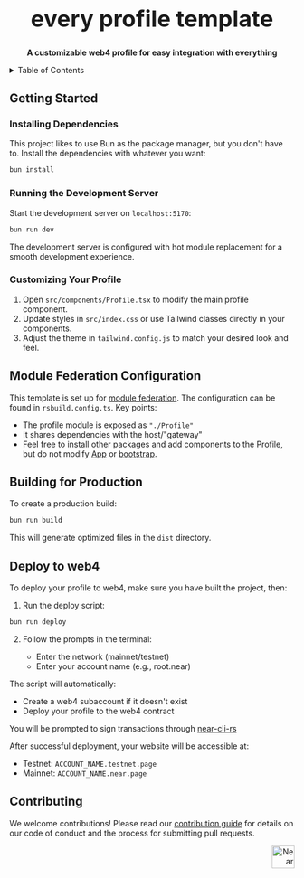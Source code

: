 <!-- markdownlint-disable MD014 -->
<!-- markdownlint-disable MD033 -->
<!-- markdownlint-disable MD041 -->
<!-- markdownlint-disable MD029 -->

<div align="center">

  <h1 style="font-size: 2.5rem; font-weight: bold;">every profile template</h1>

  <p>
    <strong>A customizable web4 profile for easy integration with everything</strong>
  </p>

</div>

<details>
  <summary>Table of Contents</summary>

- [Getting Started](#getting-started)
  - [Installing Dependencies](#installing-dependencies)
  - [Running the Development Server](#running-the-development-server)
  - [Customizing Your Profile](#customizing-your-profile)
- [Module Federation Configuration](#module-federation-configuration)
- [Building for Production](#building-for-production)
- [Deploy to Web4](#deploy-to-web4)
- [Contributing](#contributing)

</details>

## Getting Started

### Installing Dependencies

This project likes to use Bun as the package manager, but you don't have to. Install the dependencies with whatever you want:

```bash
bun install
```

### Running the Development Server

Start the development server on `localhost:5170`:

```bash
bun run dev
```

The development server is configured with hot module replacement for a smooth development experience.

### Customizing Your Profile

1. Open `src/components/Profile.tsx` to modify the main profile component.
2. Update styles in `src/index.css` or use Tailwind classes directly in your components.
3. Adjust the theme in `tailwind.config.js` to match your desired look and feel.

## Module Federation Configuration

This template is set up for [module federation](https://module-federation.io/). The configuration can be found in `rsbuild.config.ts`. Key points:

- The profile module is exposed as `"./Profile"`
- It shares dependencies with the host/"gateway"
- Feel free to install other packages and add components to the Profile, but do not modify [App](./src/App.tsx) or [bootstrap](./src/bootstrap.tsx).

## Building for Production

To create a production build:

```bash
bun run build
```

This will generate optimized files in the `dist` directory.

## Deploy to web4

To deploy your profile to web4, make sure you have built the project, then:

1. Run the deploy script:

```bash
bun run deploy
```

2. Follow the prompts in the terminal:

   - Enter the network (mainnet/testnet)
   - Enter your account name (e.g., root.near)

The script will automatically:

- Create a web4 subaccount if it doesn't exist
- Deploy your profile to the web4 contract

You will be prompted to sign transactions through [near-cli-rs](https://github.com/near/near-cli-rs)

After successful deployment, your website will be accessible at:

- Testnet: `ACCOUNT_NAME.testnet.page`
- Mainnet: `ACCOUNT_NAME.near.page`

## Contributing

We welcome contributions! Please read our [contribution guide](./CONTRIBUTING.md) for details on our code of conduct and the process for submitting pull requests.

<div align="right">
<a href="https://nearbuilders.org" target="_blank">
<img
  src="https://builders.mypinata.cloud/ipfs/QmWt1Nm47rypXFEamgeuadkvZendaUvAkcgJ3vtYf1rBFj"
  alt="Near Builders"
  height="40"
/>
</a>
</div>
